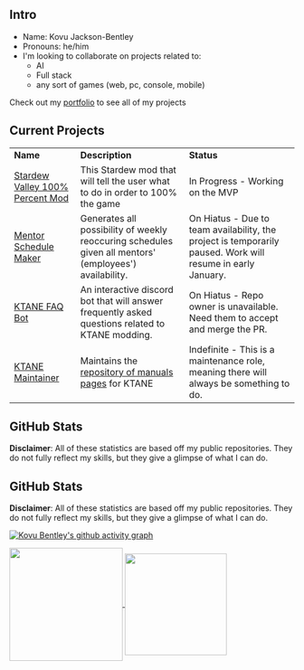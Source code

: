## Intro
- Name: Kovu Jackson-Bentley
- Pronouns: he/him
- I'm looking to collaborate on projects related to:
    - AI
    - Full stack
    - any sort of games (web, pc, console, mobile)

Check out my [portfolio](https://blckhawker.github.io/portfolio/) to see all of my projects
## Current Projects

<table>
  <tr>
   <td><strong>Name</strong>
   </td>
   <td><strong>Description</strong>
   </td>
   <td><strong>Status</strong>
   </td>
  </tr>
  <tr>
   <td><a href="https://github.com/BlckHawker/Perfectionist-Interactive-Guide">Stardew Valley 100% Percent Mod</a>
   </td>
   <td>This Stardew mod that will tell the user what to do in order to 100% the game
   </td>
   <td>In Progress - Working on the MVP
   </td>
  </tr>
  <tr>
   <td><a href="https://github.com/BlckHawker/Mentor-Schedule-Maker">Mentor Schedule Maker</a>
   </td>
   <td>Generates all possibility of weekly reoccuring schedules given all mentors' (employees') availability.
   </td>
   <td>On Hiatus - Due to team availability, the project is temporarily paused. Work will resume in early January.
   </td>
  </tr>
  <tr>
   <td><a href="https://github.com/Qkrisi/ktanecord">KTANE FAQ Bot</a>
   </td>
   <td>An interactive discord bot that will answer frequently asked questions related to KTANE modding.
   </td>
   <td>On Hiatus - Repo owner is unavailable. Need them to accept and merge the PR.
   </td>
  </tr>
  <tr>
   <td><a href="https://github.com/Timwi/KtaneContent">KTANE Maintainer</a>
   </td>
   <td>Maintains the <a href="https://ktane.timwi.de/">repository of manuals pages</a> for KTANE
   </td>
   <td>Indefinite - This is a maintenance role, meaning there will always be something to do.
   </td>
  </tr>
</table>

## GitHub Stats
**Disclaimer**: All of these statistics are based off my public repositories. They do not fully reflect my skills, but they give a glimpse of what I can do.

## GitHub Stats
**Disclaimer**: All of these statistics are based off my public repositories. They do not fully reflect my skills, but they give a glimpse of what I can do.


[![Kovu Bentley's github activity graph](https://github-readme-activity-graph.vercel.app/graph?username=BlckHawker&theme=github-compact&custom_title=Contribution%20Graph&area=true)](https://github.com/ashutosh00710/github-readme-activity-graph)


<a href="https://github.com/anuraghazra/convoychat">
  <img height=200 align="center" src="https://github-readme-stats.vercel.app/api/top-langs/?username=BlckHawker&layout=compact&theme=transparent&size_weight=0.5&count_weight=0.5&langs_count=10" />
</a>
<a href="https://github.com/anuraghazra/github-readme-stats">
  <img height=180 align="center"  src="https://github-readme-stats.vercel.app/api?username=BlckHawker&hide=stars&show_icons=true&theme=transparent&custom_title=GitHub%20Stats" />
</a>
